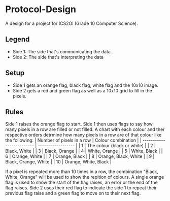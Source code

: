 # Protocol-Design
A design for a project for ICS2OI (Grade 10 Computer Science).
## Legend
- Side 1: The side that's communicating the data.
- Side 2: The side that's interpreting the data
## Setup
- Side 1 gets an orange flag, black flag, white flag and the 10x10 image.
- Side 2 gets a red and green flag as well as a 10x10 grid to fill in the pixels.
## Rules
Side 1 raises the orange flag to start. Side 1 then uses flags to say how many pixels in a row are filled or not filled. A chart with each colour and ther respective orders detrmine how many pixels in a row are of that colour like the following:
| Number of pixels in a row | Colour combination |
| ------------------------- | ------------------ |
| 1 | The colour (black or white) |
| 2 | Black, White |
| 3 | Black, Orange |
| 4 | White, Orange |
| 5 | White, Black |
| 6 | Orange, White |
| 7 | Orange, Black |
| 8 | Orange, Black, White |
| 9 | Black, Orange, White |
| 10 | Orange, White, Black |

If a pixel is repeated more than 10 times in a row, the combination "Black, White, Orange" will be used to show the repition of colours. A single orange flag is used to show the start of the flag raises, an error or the end of the flag raises.
Side 2 uses their red flag to indicate the side 1 to repeat their previous flag raise and a green flag to move on to their next flag.
